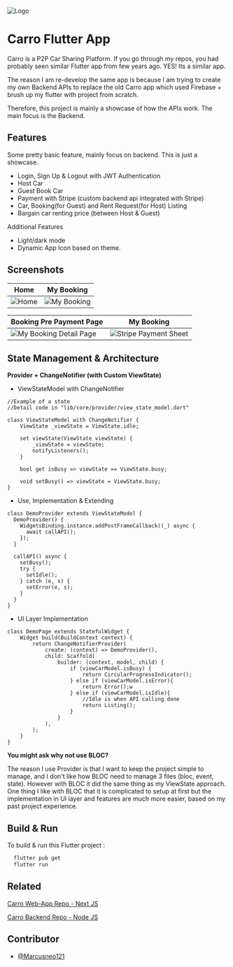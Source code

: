 
![Logo](https://i.ibb.co/wN4LCJb/carros.png)


# Carro Flutter App

Carro is a P2P Car Sharing Platform. If you go through my repos, you had probably seen similar Flutter app from few years ago. YES! Its a similar app.

The reason I am re-develop the same app is because I am trying to create my own Backend APIs to replace the old Carro app which used Firebase + brush up my flutter with project from scratch.

Therefore, this project is mainly a showcase of how the APIs work. The main focus is the Backend.



## Features

Some pretty basic feature, mainly focus on backend. This is just a showcase.

- Login, Sign Up & Logout with JWT Authentication 
- Host Car
- Guest Book Car
- Payment with Stripe (custom backend api integrated with Stripe)
- Car, Booking(for Guest) and Rent Request(for Host) Listing
- Bargain car renting price (between Host & Guest)

Additional Features
- Light/dark mode
- Dynamic App Icon based on theme.


## Screenshots

Home | My Booking
--- | ---
![Home](https://ibb.co/rdt48Rh) | ![My Booking](https://ibb.co/g7XQCT9)

Booking Pre Payment Page | My Booking
--- | ---
![My Booking Detail Page](https://ibb.co/yFjDDSR) | ![Stripe Payment Sheet](https://ibb.co/hK2fd19) 


## State Management & Architecture
**Provider + ChangeNotifier (with Custom ViewState)**

- ViewStateModel with ChangeNotifier
```
//Example of a state
//Detail code in "lib/core/provider/view_state_model.dart"

class ViewStateModel with ChangeNotifier {
    ViewState _viewState = ViewState.idle;

    set viewState(ViewState viewState) {
        _viewState = viewState;
        notifyListeners();
    }

    bool get isBusy => viewState == ViewState.busy;

    void setBusy() => viewState = ViewState.busy;
}
```


- Use, Implementation & Extending
```
class DemoProvider extends ViewStateModel {
  DemoProvider() {
    WidgetsBinding.instance.addPostFrameCallback((_) async {
      await callAPI();
    });
  }

  callAPI() async {
    setBusy();
    try {
      setIdle();
    } catch (e, s) {
      setError(e, s);
    }
  }
}
```

- UI Layer Implementation
```
class DemoPage extends StatefulWidget {
    Widget build(BuildContext context) {
        return ChangeNotifierProvider(
            create: (context) => DemoProvider(),
            child: Scaffold(
                builder: (context, model, child) {
                    if (viewCarModel.isBusy) {
                        return CircularProgressIndicator();
                    } else if (viewCarModel.isError){
                        return Error();w
                    } else if (viewCarModel.isIdle){
                        //Idle is when API calling done
                        return Listing();
                    }
                }
            ),
        );
    }
}
```

**You might ask why not use BLOC?**

The reason I use Provider is that I want to keep the project simple to manage, and I don't like how BLOC need to manage 3 files (bloc, event, state). However with BLOC it did the same thing as my ViewState approach. One thing I like with BLOC that it is complicated to setup at first but the implementation in UI layer and features are much more easier, based on my past project experience.

## Build & Run
To build & run this Flutter project : 

```bash
  flutter pub get
  flutter run
```

## Related
[Carro Web-App Repo - Next JS](https://github.com/Marcusneo121/carro-web-app)

[Carro Backend Repo - Node JS](https://github.com/Marcusneo121/carro-backend)


## Contributor

- [@Marcusneo121](https://github.com/Marcusneo121)

